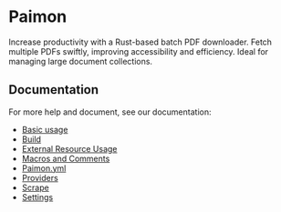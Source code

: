 # Paimon

Increase productivity with a Rust-based batch PDF downloader. Fetch multiple PDFs swiftly, improving accessibility and efficiency. Ideal for managing large document collections.

## Documentation

For more help and document, see our documentation:

* [Basic usage](https://github.com/Ravenlib/Paimon/wiki/Basic-usage)
* [Build](https://github.com/Ravenlib/Paimon/wiki/Build)
* [External Resource Usage](https://github.com/Ravenlib/Paimon/wiki/External-Resource-Usage)
* [Macros and Comments](https://github.com/Ravenlib/Paimon/wiki/Macros-&-Comments)
* [Paimon.yml](https://github.com/Ravenlib/Paimon/wiki/Paimon.yml)
* [Providers](https://github.com/Ravenlib/Paimon/wiki/Providers)
* [Scrape](https://github.com/Ravenlib/Paimon/wiki/Scrape)
* [Settings](https://github.com/Ravenlib/Paimon/wiki/Settings)
